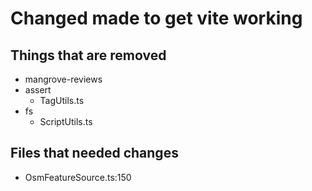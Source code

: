 # Changed made to get vite working

## Things that are removed

- mangrove-reviews
- assert
  - TagUtils.ts
- fs
  - ScriptUtils.ts

## Files that needed changes

- OsmFeatureSource.ts:150
